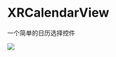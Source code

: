 # XRCalendarView
一个简单的日历选择控件

![](http://upload-images.jianshu.io/upload_images/1429074-6ba8a020564e2c13.gif?imageMogr2/auto-orient/strip)